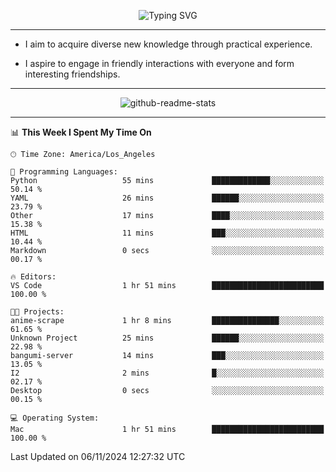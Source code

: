 <p align="center">
  <img src="https://readme-typing-svg.demolab.com?font=Fira+Code&weight=500&size=32&duration=2500&pause=1600&center=true&vCenter=true&random=false&width=1024&height=64&lines=Hi+there+%F0%9F%91%8B;I'm+delighted+you+could+make+it+here+%F0%9F%8E%89;I'm+Harry%2C+a+college+student+still+finding+my+way" alt="Typing SVG" />
</p>


---


- I aim to acquire diverse new knowledge through practical experience.

- I aspire to engage in friendly interactions with everyone and form interesting friendships.


---


<p align="center">
  <img src="https://github-readme-stats.vercel.app/api?username=Harry-Jing&show_icons=true" alt="github-readme-stats"/>
</p>


---

<!--START_SECTION:waka-->
📊 **This Week I Spent My Time On** 

```text
🕑︎ Time Zone: America/Los_Angeles

💬 Programming Languages: 
Python                   55 mins             █████████████░░░░░░░░░░░░   50.14 % 
YAML                     26 mins             ██████░░░░░░░░░░░░░░░░░░░   23.79 % 
Other                    17 mins             ████░░░░░░░░░░░░░░░░░░░░░   15.38 % 
HTML                     11 mins             ███░░░░░░░░░░░░░░░░░░░░░░   10.44 % 
Markdown                 0 secs              ░░░░░░░░░░░░░░░░░░░░░░░░░   00.17 % 

🔥 Editors: 
VS Code                  1 hr 51 mins        █████████████████████████   100.00 % 

🐱‍💻 Projects: 
anime-scrape             1 hr 8 mins         ███████████████░░░░░░░░░░   61.65 % 
Unknown Project          25 mins             ██████░░░░░░░░░░░░░░░░░░░   22.98 % 
bangumi-server           14 mins             ███░░░░░░░░░░░░░░░░░░░░░░   13.05 % 
I2                       2 mins              █░░░░░░░░░░░░░░░░░░░░░░░░   02.17 % 
Desktop                  0 secs              ░░░░░░░░░░░░░░░░░░░░░░░░░   00.15 % 

💻 Operating System: 
Mac                      1 hr 51 mins        █████████████████████████   100.00 % 
```


 Last Updated on 06/11/2024 12:27:32 UTC
<!--END_SECTION:waka-->
